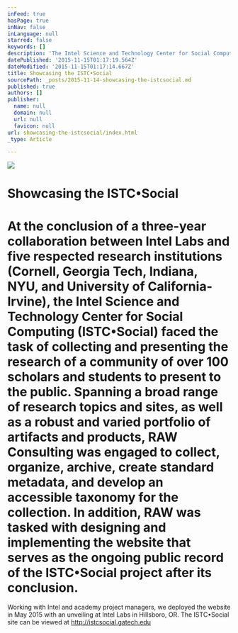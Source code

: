 ```yaml
---
inFeed: true
hasPage: true
inNav: false
inLanguage: null
starred: false
keywords: []
description: 'The Intel Science and Technology Center for Social Computing, at the end of a 3-year multi-institutional project, needed to bring together research and innovation to showcase to the world.'
datePublished: '2015-11-15T01:17:19.564Z'
dateModified: '2015-11-15T01:17:14.667Z'
title: Showcasing the ISTC•Social
sourcePath: _posts/2015-11-14-showcasing-the-istcsocial.md
published: true
authors: []
publisher:
  name: null
  domain: null
  url: null
  favicon: null
url: showcasing-the-istcsocial/index.html
_type: Article

---
```

![](https://the-grid-user-content.s3-us-west-2.amazonaws.com/40ac2899-069d-4e2d-b3ea-8e8ce46e6c3e.jpg)

# Showcasing the ISTC•Social

# 

# At the conclusion of a three-year collaboration between Intel Labs and five respected research institutions (Cornell, Georgia Tech, Indiana, NYU, and University of California-Irvine), the Intel Science and Technology Center for Social Computing (ISTC•Social) faced the task of collecting and presenting the research of a community of over 100 scholars and students to present to the public. Spanning a broad range of research topics and sites, as well as a robust and varied portfolio of artifacts and products, RAW Consulting was engaged to collect, organize, archive, create standard metadata, and develop an accessible taxonomy for the collection. In addition, RAW was tasked with designing and implementing the website that serves as the ongoing public record of the ISTC•Social project after its conclusion. 

Working with Intel and academy project managers, we deployed the website in May 2015 with an unveiling at Intel Labs in Hillsboro, OR. The ISTC•Social site can be viewed at http://istcsocial.gatech.edu